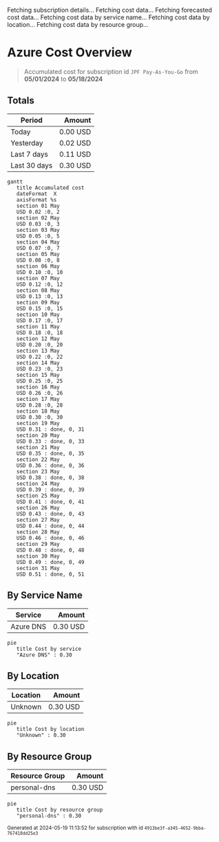 Fetching subscription details...
Fetching cost data...
Fetching forecasted cost data...
Fetching cost data by service name...
Fetching cost data by location...
Fetching cost data by resource group...
# Azure Cost Overview

> Accumulated cost for subscription id `JPF Pay-As-You-Go` from **05/01/2024** to **05/18/2024**

## Totals

|Period|Amount|
|---|---:|
|Today|0.00 USD|
|Yesterday|0.02 USD|
|Last 7 days|0.11 USD|
|Last 30 days|0.30 USD|

```mermaid
gantt
   title Accumulated cost
   dateFormat  X
   axisFormat %s
   section 01 May
   USD 0.02 :0, 2
   section 02 May
   USD 0.03 :0, 3
   section 03 May
   USD 0.05 :0, 5
   section 04 May
   USD 0.07 :0, 7
   section 05 May
   USD 0.08 :0, 8
   section 06 May
   USD 0.10 :0, 10
   section 07 May
   USD 0.12 :0, 12
   section 08 May
   USD 0.13 :0, 13
   section 09 May
   USD 0.15 :0, 15
   section 10 May
   USD 0.17 :0, 17
   section 11 May
   USD 0.18 :0, 18
   section 12 May
   USD 0.20 :0, 20
   section 13 May
   USD 0.22 :0, 22
   section 14 May
   USD 0.23 :0, 23
   section 15 May
   USD 0.25 :0, 25
   section 16 May
   USD 0.26 :0, 26
   section 17 May
   USD 0.28 :0, 28
   section 18 May
   USD 0.30 :0, 30
   section 19 May
   USD 0.31 : done, 0, 31
   section 20 May
   USD 0.33 : done, 0, 33
   section 21 May
   USD 0.35 : done, 0, 35
   section 22 May
   USD 0.36 : done, 0, 36
   section 23 May
   USD 0.38 : done, 0, 38
   section 24 May
   USD 0.39 : done, 0, 39
   section 25 May
   USD 0.41 : done, 0, 41
   section 26 May
   USD 0.43 : done, 0, 43
   section 27 May
   USD 0.44 : done, 0, 44
   section 28 May
   USD 0.46 : done, 0, 46
   section 29 May
   USD 0.48 : done, 0, 48
   section 30 May
   USD 0.49 : done, 0, 49
   section 31 May
   USD 0.51 : done, 0, 51
```

## By Service Name

|Service|Amount|
|---|---:|
|Azure DNS|0.30 USD|

```mermaid
pie
   title Cost by service
   "Azure DNS" : 0.30
```

## By Location

|Location|Amount|
|---|---:|
|Unknown|0.30 USD|

```mermaid
pie
   title Cost by location
   "Unknown" : 0.30
```

## By Resource Group

|Resource Group|Amount|
|---|---:|
|personal-dns|0.30 USD|

```mermaid
pie
   title Cost by resource group
   "personal-dns" : 0.30
```

<sup>Generated at 2024-05-19 11:13:52 for subscription with id `4913be3f-a345-4652-9bba-767418dd25e3`</sup>
